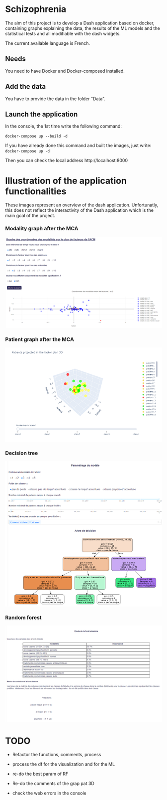 # Schizophrenia

The aim of this project is to develop a Dash application based on docker, containing graphs explaining the data, the results of the ML models and the statistical tests and all modifiable with the dash widgets.

The current available language is French.

## Needs

You need to have Docker and Docker-composed installed.

## Add the data

You have to provide the data in the folder "Data".

## Launch the application 

In the console, the 1st time write the following command:

``docker-compose up --build -d``

If you have already done this command and built the images, just write:
``docker-compose up -d``

Then you can check the local address http://localhost:8000

# Illustration of the application functionalities

These images represent an overview of the dash application. Unfortunatly, this does not reflect
the interactivity of the Dash application which is the main goal of the project.

### Modality graph after the MCA
![plot](./application/illustrations/acm_modalities.png)

### Patient graph after the MCA
![plot](./application/illustrations/acm_patients_3D.png)

### Decision tree
![plot](./application/illustrations/image_decision_tree.png)

### Random forest
![plot](./application/illustrations/random_forest.png)

# TODO

- Refactor the functions, comments, process 

- process the df for the visualization and for the ML

- re-do the best param of RF

- Re-do the comments of the grap pat 3D

- check the web errors in the console



